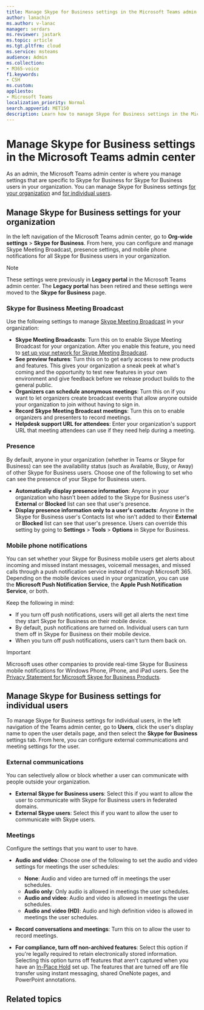 ```yaml
---
title: Manage Skype for Business settings in the Microsoft Teams admin center
author: lanachin
ms.author: v-lanac
manager: serdars
ms.reviewer: jastark
ms.topic: article
ms.tgt.pltfrm: cloud
ms.service: msteams
audience: Admin
ms.collection: 
- M365-voice
f1.keywords:
- CSH
ms.custom: 
appliesto: 
- Microsoft Teams
localization_priority: Normal
search.appverid: MET150
description: Learn how to manage Skype for Business settings in the Microsoft Teams admin center. 
---
```


# Manage Skype for Business settings in the Microsoft Teams admin center

As an admin, the Microsoft Teams admin center is where you manage settings that are specific to Skype for Business for Skype for Business users in your organization. You can manage Skype for Business settings [for your organization](#manage-skype-for-business-settings-for-your-organization) and [for individual  users](#manage-skype-for-business-settings-for-individual-users).

## Manage Skype for Business settings for your organization

In the left navigation of the Microsoft Teams admin center, go to **Org-wide settings** > **Skype for Business**. From here, you can configure and manage Skype Meeting Broadcast, presence settings, and mobile phone notifications for all Skype for Business users in your organization.

> [!NOTE]
> These settings were previously in **Legacy portal** in the Microsoft Teams admin center. The **Legacy portal** has been retired and these settings were moved to the **Skype for Business** page.

### Skype for Business Meeting Broadcast

Use the following settings to manage [Skype Meeting Broadcast](https://support.microsoft.com/office/what-is-a-skype-meeting-broadcast-c472c76b-21f1-4e4b-ab58-329a6c33757d) in your organization:

- **Skype Meeting Broadcasts**: Turn this on to enable Skype Meeting Broadcast for your organization. After you enable this feature, you need to [set up your network for Skype Meeting Broadcast](../Skype/SfbOnline/set-up-your-network-for-skype-meeting-broadcast/set-up-your-network-for-skype-meeting-broadcast.md).
- **See preview features**: Turn this on to get early access to new products and features. This gives your organization a sneak peek at what's coming and the opportunity to test new features in your own environment and give feedback before we release product builds to the general public.
- **Organizers can schedule anonymous meetings**: Turn this on if you want to let organizers create broadcast events that allow anyone outside your organization to join without having to sign in. 
- **Record Skype Meeting Broadcast meetings**: Turn this on to enable organizers and presenters to record meetings.  
- **Helpdesk support URL for attendees**: Enter your organization's support URL that meeting attendees can use if they need help during a meeting.

### Presence

By default, anyone in your organization (whether in Teams or Skype for Business) can see the availability status (such as Available, Busy, or Away) of other Skype for Business users. Choose one of the following to set who can see the presence of your Skype for Business users.

- **Automatically display presence information**: Anyone in your organization who hasn't been added to the Skype for Business user's **External** or **Blocked** list can see that user's presence.
- **Display presence information only to a user's contacts**: Anyone in the Skype for Business user's Contacts list who isn't added to their **External** or **Blocked** list can see that user's presence. Users can override this setting by going to **Settings** > **Tools** > **Options** in Skype for Business.

### Mobile phone notifications

You can set whether your Skype for Business mobile users get alerts about incoming and missed instant messages, voicemail messages, and missed calls through a push notification service instead of through Microsoft 365. Depending on the mobile devices used in your organization, you can use the **Microsoft Push Notification Service**, the **Apple Push Notification Service**, or both.

Keep the following in mind:

- If you turn off push notifications,  users will get all alerts the next time they start Skype for Business on their mobile device.
- By default, push notifications are turned on. Individual users can turn them off in Skype for Business on their mobile device.
- When you turn off push notifications, users can't turn them back on. 

> [!IMPORTANT]
> Microsoft uses other companies to provide real-time Skype for Business mobile notifications for Windows Phone, iPhone, and iPad users. See the [Privacy Statement for Microsoft Skype for Business Products](https://go.microsoft.com/fwlink/p/?linkid=247732).

## Manage Skype for Business settings for individual users

To manage Skype for Business settings for individual users, in the left navigation of the Teams admin center, go to **Users**, click the user's display name to open the user details page, and then select the **Skype for Business** settings tab. From here, you can configure external communications and meeting settings for the user.

### External communications

You can selectively allow or block whether a user can communicate with people outside your organization.

- **External Skype for Business users**: Select this if you want to allow the user to communicate with Skype for Business users in federated domains.
- **External Skype users**: Select this if you want to allow the user to communicate with Skype users. 

### Meetings

Configure the settings that you want to user to have.

- **Audio and video**: Choose one of the following to set the audio and video settings for meetings the user schedules:

    - **None**: Audio and video are turned off in meetings the user schedules. 
    - **Audio only**: Only audio is allowed in meetings the user schedules.
    - **Audio and video**: Audio and video is allowed in meetings the user schedules.
    - **Audio and video (HD)**: Audio and high definition video is allowed in meetings the user schedules. 
    
- **Record conversations and meetings**: Turn this on to allow the user to record meetings.
- **For compliance, turn off non-archived features**: Select this option if you're legally required to retain electronically stored information. Selecting this option turns off features that aren't captured when you have an [In-Place Hold](https://docs.microsoft.com/exchange/security-and-compliance/in-place-and-litigation-holds?redirectedfrom=MSDN) set up. The features that are turned off are file transfer using instant messaging, shared OneNote pages, and PowerPoint annotations.

## Related topics

